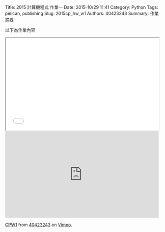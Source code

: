 Title: 2015 計算機程式 作業一
Date: 2015-10/29 11:41
Category: Python
Tags: pelican, publishing
Slug: 2015cp_hw_w1
Authors: 40423243
Summary: 作業摘要

以下為作業內容
<iframe src="40423243_cp_w1_p.html" width="500" height="300"></iframe>



<iframe src="https://player.vimeo.com/video/145034876" width="500" height="281" frameborder="0" webkitallowfullscreen mozallowfullscreen allowfullscreen></iframe> <p><a href="https://vimeo.com/145034876">CPW1</a> from <a href="https://vimeo.com/user45620934">40423243</a> on <a href="https://vimeo.com">Vimeo</a>.</p>